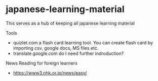 # japanese-learning-material

This serves as a hub of keeping all japanese learning material


Tools 
- quizlet.com
a flash card learning tool. You can create flash card by importing csv, google docs, MS files etc. 
- translate.google.com 
do I need further indroduction? 


News Reading for foreign learners
- https://www3.nhk.or.jp/news/easy/

